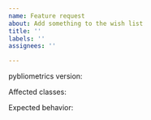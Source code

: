 ```yaml
---
name: Feature request
about: Add something to the wish list
title: ''
labels: ''
assignees: ''

---
```


pybliometrics version:

Affected classes:

Expected behavior:

